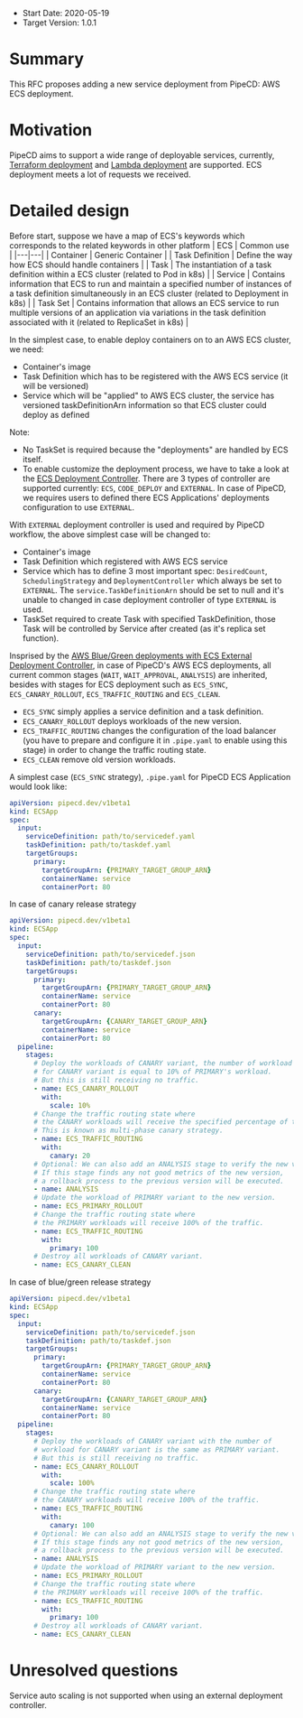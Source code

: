 - Start Date: 2020-05-19
- Target Version: 1.0.1

# Summary

This RFC proposes adding a new service deployment from PipeCD: AWS ECS deployment.

# Motivation

PipeCD aims to support a wide range of deployable services, currently, [Terraform deployment](https://pipecd.dev/docs/feature-status/#terraform-deployment) and [Lambda deployment](https://pipecd.dev/docs/feature-status/#lambda-deployment) are supported. ECS deployment meets a lot of requests we received.

# Detailed design

Before start, suppose we have a map of ECS's keywords which corresponds to the related keywords in other platform
| ECS  | Common use |
|---|---|
| Container | Generic Container |
| Task Definition | Define the way how ECS should handle containers |
| Task | The instantiation of a task definition within a ECS cluster (related to Pod in k8s) |
| Service | Contains information that ECS to run and maintain a specified number of instances of a task definition simultaneously in an ECS cluster (related to Deployment in k8s) |
| Task Set | Contains information that allows an ECS service to run multiple versions of an application via variations in the task definition associated with it (related to ReplicaSet in k8s) |

In the simplest case, to enable deploy containers on to an AWS ECS cluster, we need:
- Container's image
- Task Definition which has to be registered with the AWS ECS service (it will be versioned)
- Service which will be "applied" to AWS ECS cluster, the service has versioned taskDefinitionArn information so that ECS cluster could deploy as defined

Note:
- No TaskSet is required because the "deployments" are handled by ECS itself.
- To enable customize the deployment process, we have to take a look at the [ECS Deployment Controller](https://docs.aws.amazon.com/AmazonECS/latest/APIReference/API_DeploymentController.html). There are 3 types of controller are supported currently: `ECS`, `CODE_DEPLOY` and `EXTERNAL`. In case of PipeCD, we requires users to defined there ECS Applications' deployments configuration to use `EXTERNAL`.

With `EXTERNAL` deployment controller is used and required by PipeCD workflow, the above simplest case will be changed to:
- Container's image
- Task Definition which registered with AWS ECS service
- Service which has to define 3 most important spec: `DesiredCount`, `SchedulingStrategy` and `DeploymentController` which always be set to `EXTERNAL`. The `service.TaskDefinitionArn` should be set to null and it's unable to changed in case deployment controller of type `EXTERNAL` is used.
- TaskSet required to create Task with specified TaskDefinition, those Task will be controlled by Service after created (as it's replica set function). 

Insprised by the [AWS Blue/Green deployments with ECS External Deployment Controller](https://aws.amazon.com/blogs/containers/blue-green-deployments-with-the-ecs-external-deployment-controller/), in case of PipeCD's AWS ECS deployments, all current common stages (`WAIT`, `WAIT_APPROVAL`, `ANALYSIS`) are inherited, besides with stages for ECS deployment such as `ECS_SYNC`, `ECS_CANARY_ROLLOUT`, `ECS_TRAFFIC_ROUTING` and `ECS_CLEAN`.

- `ECS_SYNC` simply applies a service definition and a task definition.
- `ECS_CANARY_ROLLOUT` deploys workloads of the new version.
- `ECS_TRAFFIC_ROUTING` changes the configuration of the load balancer (you have to prepare and configure it in `.pipe.yaml` to enable using this stage) in order to change the traffic routing state.
- `ECS_CLEAN` remove old version workloads.

A simplest case (`ECS_SYNC` strategy), `.pipe.yaml` for PipeCD ECS Application would look like:

```yaml
apiVersion: pipecd.dev/v1beta1
kind: ECSApp
spec:
  input:
    serviceDefinition: path/to/servicedef.yaml
    taskDefinition: path/to/taskdef.yaml
    targetGroups:
      primary:
        targetGroupArn: {PRIMARY_TARGET_GROUP_ARN}
        containerName: service
        containerPort: 80
```

In case of canary release strategy

```yaml
apiVersion: pipecd.dev/v1beta1
kind: ECSApp
spec:
  input:
    serviceDefinition: path/to/servicedef.json
    taskDefinition: path/to/taskdef.json
    targetGroups:
      primary:
        targetGroupArn: {PRIMARY_TARGET_GROUP_ARN}
        containerName: service
        containerPort: 80
      canary:
        targetGroupArn: {CANARY_TARGET_GROUP_ARN}
        containerName: service
        containerPort: 80
  pipeline:
    stages:
      # Deploy the workloads of CANARY variant, the number of workload
      # for CANARY variant is equal to 10% of PRIMARY's workload.
      # But this is still receiving no traffic.
      - name: ECS_CANARY_ROLLOUT
        with:
          scale: 10%
      # Change the traffic routing state where
      # the CANARY workloads will receive the specified percentage of traffic.
      # This is known as multi-phase canary strategy.
      - name: ECS_TRAFFIC_ROUTING
        with:
          canary: 20
      # Optional: We can also add an ANALYSIS stage to verify the new version.
      # If this stage finds any not good metrics of the new version,
      # a rollback process to the previous version will be executed.
      - name: ANALYSIS
      # Update the workload of PRIMARY variant to the new version.
      - name: ECS_PRIMARY_ROLLOUT
      # Change the traffic routing state where
      # the PRIMARY workloads will receive 100% of the traffic.
      - name: ECS_TRAFFIC_ROUTING
        with:
          primary: 100
      # Destroy all workloads of CANARY variant.
      - name: ECS_CANARY_CLEAN
```

In case of blue/green release strategy

```yaml
apiVersion: pipecd.dev/v1beta1
kind: ECSApp
spec:
  input:
    serviceDefinition: path/to/servicedef.json
    taskDefinition: path/to/taskdef.json
    targetGroups:
      primary:
        targetGroupArn: {PRIMARY_TARGET_GROUP_ARN}
        containerName: service
        containerPort: 80
      canary:
        targetGroupArn: {CANARY_TARGET_GROUP_ARN}
        containerName: service
        containerPort: 80
  pipeline:
    stages:
      # Deploy the workloads of CANARY variant with the number of
      # workload for CANARY variant is the same as PRIMARY variant.
      # But this is still receiving no traffic.
      - name: ECS_CANARY_ROLLOUT
        with:
          scale: 100%
      # Change the traffic routing state where
      # the CANARY workloads will receive 100% of the traffic.
      - name: ECS_TRAFFIC_ROUTING
        with:
          canary: 100
      # Optional: We can also add an ANALYSIS stage to verify the new version.
      # If this stage finds any not good metrics of the new version,
      # a rollback process to the previous version will be executed.
      - name: ANALYSIS
      # Update the workload of PRIMARY variant to the new version.
      - name: ECS_PRIMARY_ROLLOUT
      # Change the traffic routing state where
      # the PRIMARY workloads will receive 100% of the traffic.
      - name: ECS_TRAFFIC_ROUTING
        with:
          primary: 100
      # Destroy all workloads of CANARY variant.
      - name: ECS_CANARY_CLEAN
```

# Unresolved questions

Service auto scaling is not supported when using an external deployment controller.
